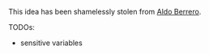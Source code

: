 This idea has been shamelessly stolen from [Aldo Berrero](https://aldoborrero.com/posts/how-to-setup-a-nix-binary-cache-with-terraform-in-digitalocean-and-cloudflare/).

TODOs:
 - sensitive variables
